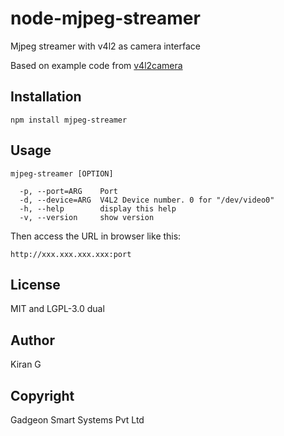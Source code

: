 # node-mjpeg-streamer
 Mjpeg streamer with v4l2 as camera interface
 
 Based on example code from [v4l2camera](https://github.com/bellbind/node-v4l2camera/blob/master/examples/image-stream-server.js)
 
## Installation

```
npm install mjpeg-streamer
```
## Usage

```
mjpeg-streamer [OPTION]

  -p, --port=ARG    Port
  -d, --device=ARG  V4L2 Device number. 0 for "/dev/video0"
  -h, --help        display this help
  -v, --version     show version
```

Then access the URL in browser like this:

    http://xxx.xxx.xxx.xxx:port

## License

MIT and LGPL-3.0 dual

## Author

Kiran G <kiran at gadgeon dot com>

## Copyright

Gadgeon Smart Systems Pvt Ltd


